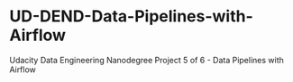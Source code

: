 # UD-DEND-Data-Pipelines-with-Airflow
Udacity Data Engineering Nanodegree Project 5 of 6 - Data Pipelines with Airflow
